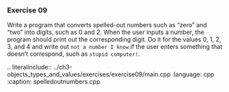 ### Exercise 09

Write a program that converts spelled-out numbers such as “zero” and “two” into digits, such as 0 and 2. 
When the user inputs a number, the program should print out the corresponding digit. 
Do it for the values 0, 1, 2, 3, and 4 and write out `not a number I know` if the user enters something 
that doesn’t correspond, such as `stupid computer!`.

.. literalinclude:: ../ch3-objects_types_and_values/exercises/exercise09/main.cpp
   :language: cpp
   :caption: spelledoutnumbers.cpp

